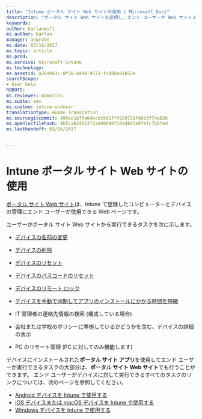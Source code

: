 ```yaml
---
title: "Intune ポータル サイト Web サイトの使用 | Microsoft Docs"
description: "ポータル サイト Web サイトを説明し、エンド ユーザーが Web サイト上で実行できるタスクの手順へのリンクを示します"
keywords: 
author: barlanmsft
ms.author: barlan
manager: angrobe
ms.date: 03/16/2017
ms.topic: article
ms.prod: 
ms.service: microsoft-intune
ms.technology: 
ms.assetid: a26d9e3c-8f58-4494-9571-fc88ba91852e
searchScope:
- User help
ROBOTS: 
ms.reviewer: mamoriss
ms.suite: ems
ms.custom: intune-enduser
translationtype: Human Translation
ms.sourcegitcommit: 499ec16ffa04ec6c5d1fff829729fddc3f74a02b
ms.openlocfilehash: 9b5ca824612f2ad40690f14a4845e9fafc7b6fed
ms.lasthandoff: 03/16/2017


---
```


# <a name="using-the-intune-company-portal-website"></a>Intune ポータル サイト Web サイトの使用
[ポータル サイト Web サイト](http://portal.manage.microsoft.com)は、Intune で登録したコンピューターとデバイスの管理にエンド ユーザーが使用できる Web ページです。

ユーザーがポータル サイト Web サイトから実行できるタスクを次に示します。

-   [デバイスの名前の変更](rename-your-device-cpwebsite.md)

-   [デバイスの削除](remove-your-device-cpwebsite.md)

-   [デバイスのリセット](reset-your-device-cpwebsite.md)

-   [デバイスのパスコードのリセット](reset-your-passcode-cpwebsite.md)

-   [デバイスのリモート ロック](remote-lock-your-device-cpwebsite.md)

-    [デバイスを手動で同期してアプリのインストールにかかる時間を短縮](sync-your-device-manually-cpwebsite.md)

-   IT 管理者の連絡先情報の検索 (構成している場合)

-   会社または学校のポリシーに準拠しているかどうかを含む、デバイスの詳細の表示

-   PC のリモート管理 (PC に対してのみ機能します)

デバイスにインストールされた**ポータル サイト アプリ**を使用してエンド ユーザーが実行できるタスクの大部分は、**ポータル サイト Web サイト**でも行うことができます。 エンド ユーザーがデバイスに対して実行できるすべてのタスクのリンクについては、次のページを参照してください。

- [Android デバイスを Intune で使用する](using-your-android-device-with-intune.md)
- [iOS デバイスまたは macOS デバイスを Intune で使用する](using-your-ios-or-macOS-device-with-intune.md)
- [Windows デバイスを Intune で使用する](using-your-windows-device-with-intune.md)

